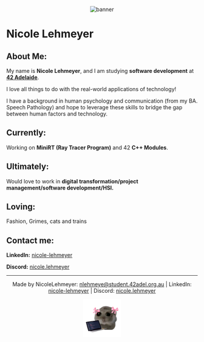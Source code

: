 <p align="center">
  <img src="https://github.com/NicoleLehmeyer/NicoleLehmeyer/blob/main/images/gitbanner.gif" alt="banner"/>
</p>

# Nicole Lehmeyer

## **About Me:**

My name is **Nicole Lehmeyer**, and I am studying **software development** at **[42 Adelaide](https://www.42network.org/)**.

I love all things to do with the real-world applications of technology!

I have a background in human psychology and communication \(from my BA. Speech Pathology\) and hope to leverage these skills to bridge the gap between human factors and technology.

## Currently:

Working on **MiniRT (Ray Tracer Program)** and 42 **C++ Modules**.


## Ultimately:

Would love to work in **digital transformation/project management/software development/HSI.**


## Loving:

Fashion, Grimes, cats and trains


## Contact me:

**LinkedIn:** [nicole-lehmeyer](https://www.linkedin.com/in/nicole-lehmeyer/)

**Discord:**  [nicole.lehmeyer](https://discordapp.com/users/1107446949344448543/)

---
<p align="center">
Made by NicoleLehmeyer: <a href=mailto:"nlehmeye@student.42adel.org.au">nlehmeye@student.42adel.org.au</a> | LinkedIn: <a href="https://www.linkedin.com/in/nicole-lehmeyer/">nicole-lehmeyer</a> | Discord: <a href="https://discordapp.com/users/1107446949344448543/">nicole.lehmeyer</a>
</p>

<p align="center">
  <img src="./images/coder_hampster.png" alt="hampster" style="width:100px;"/>
</p>
